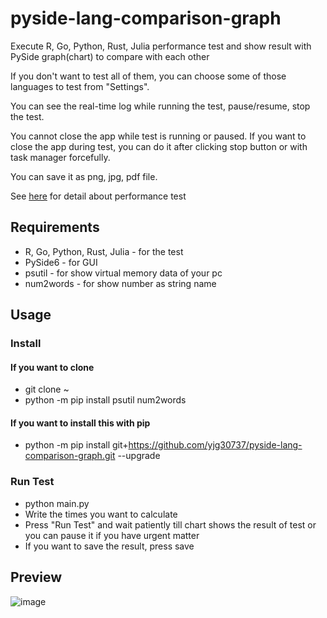 # pyside-lang-comparison-graph
Execute R, Go, Python, Rust, Julia performance test and show result with PySide graph(chart) to compare with each other

If you don't want to test all of them, you can choose some of those languages to test from "Settings".

You can see the real-time log while running the test, pause/resume, stop the test.

You cannot close the app while test is running or paused. If you want to close the app during test, you can do it after clicking stop button or with task manager forcefully.

You can save it as png, jpg, pdf file.

See <a href="https://github.com/yjg30737/high-performance-lang-comparison.git">here</a> for detail about performance test

## Requirements
* R, Go, Python, Rust, Julia - for the test
* PySide6 - for GUI
* psutil - for show virtual memory data of your pc
* num2words - for show number as string name

## Usage
### Install
#### If you want to clone
* git clone ~
* python -m pip install psutil num2words
#### If you want to install this with pip
* python -m pip install git+https://github.com/yjg30737/pyside-lang-comparison-graph.git --upgrade
### Run Test
* python main.py
* Write the times you want to calculate
* Press "Run Test" and wait patiently till chart shows the result of test or you can pause it if you have urgent matter
* If you want to save the result, press save

## Preview

![image](https://user-images.githubusercontent.com/55078043/196018097-f57c4d89-3d73-4a61-ab4f-204366dfd57e.png)
